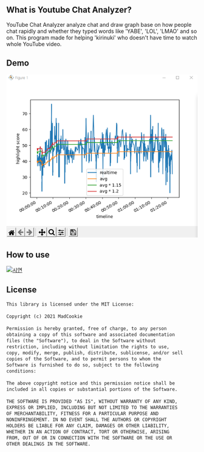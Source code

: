 ## What is Youtube Chat Analyzer?
YouTube Chat Analyzer analyze chat and draw graph base on how people chat rapidly and whether they typed words like 'YABE', 'LOL', 'LMAO' and so on.
This program made for helping 'kirinuki' who doesn't have time to watch whole YouTube video.
<br/>
## Demo
![alt](demo.png)
<br/>
## How to use
[![시연](http://img.youtube.com/vi/xmQO6UU7H98/0.jpg)](https://www.youtube.com/watch?v=xmQO6UU7H98)
<br/>
## License

```
This library is licensed under the MIT License:

Copyright (c) 2021 MadCookie

Permission is hereby granted, free of charge, to any person
obtaining a copy of this software and associated documentation
files (the "Software"), to deal in the Software without
restriction, including without limitation the rights to use,
copy, modify, merge, publish, distribute, sublicense, and/or sell
copies of the Software, and to permit persons to whom the
Software is furnished to do so, subject to the following
conditions:

The above copyright notice and this permission notice shall be
included in all copies or substantial portions of the Software.

THE SOFTWARE IS PROVIDED "AS IS", WITHOUT WARRANTY OF ANY KIND,
EXPRESS OR IMPLIED, INCLUDING BUT NOT LIMITED TO THE WARRANTIES
OF MERCHANTABILITY, FITNESS FOR A PARTICULAR PURPOSE AND
NONINFRINGEMENT. IN NO EVENT SHALL THE AUTHORS OR COPYRIGHT
HOLDERS BE LIABLE FOR ANY CLAIM, DAMAGES OR OTHER LIABILITY,
WHETHER IN AN ACTION OF CONTRACT, TORT OR OTHERWISE, ARISING
FROM, OUT OF OR IN CONNECTION WITH THE SOFTWARE OR THE USE OR
OTHER DEALINGS IN THE SOFTWARE.
```


